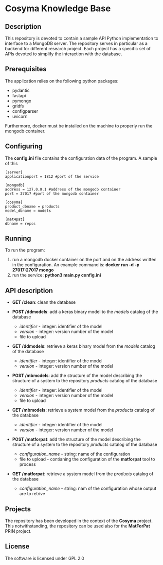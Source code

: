 # Cosyma Knowledge Base

## Description
This repository is devoted to contain a sample API Python implementation to interface to a MongoDB server. The 
repository serves in particular as a backend for different research project. Each project has a specific set of APIs 
devoted to simplify the interaction with the database.

## Prerequisites
The application relies on the following python packages:
* pydantic
* fastapi
* pymongo
* gridfs
* configparser
* uvicorn

Furthermore, docker must be installed on the machine to properly run the mongodb container.


## Configuring

The **config.ini** file contains the configuration data of the program. A sample of this 
```
[server]
applicationport = 1812 #port of the service

[mongodb]
address = 127.0.0.1 #address of the mongodb container
port = 27017 #port of the mongodb container

[cosyma]
product_dbname = products
model_dbname = models

[mat4pat]
dbname = repos
```
## Running

To run the program:
1. run a mongodb docker container on the port and on the address written in the configuration. An example command 
   is: **docker run -d -p 27017:27017 mongo**  
2. run the service: **python3 main.py config.ini**

## API description 
* **GET /clean**: clean the database
* **POST /ddmodels**: add a keras binary model to the *models* catalog of the database
  * *identifier* - integer: identifier of the model
  * *version* - integer: version number of the model
  * file to upload
* **GET /ddmodels**: retrieve a keras binary model from the *models* catalog of the database
  * *identifier* - integer: identifier of the model
  * *version* - integer: version number of the model
* **POST /mbmodels**: add the structure of the model describing the structure of a system to the repository *products* 
  catalog of the database
  * *identifier* - integer: identifier of the model
  * *version* - integer: version number of the model
  * file to upload
* **GET /mbmodels**: retrieve a system model from the *products* catalog of the database
  * *identifier* - integer: identifier of the model
  * *version* - integer: version number of the model

* **POST /matforpat**: add the structure of the model describing the structure of a system to the repository *products* 
  catalog of the database
  * *configuration_name* - string: name of the configuration
  * file to upload - contianing the configuration of the **matforpat** tool to process 
* **GET /matforpat**: retrieve a system model from the *products* catalog of the database
  * *configuration_name* - string: nam of the configuration whose output are to retrive


## Projects
The repository has been developed in the context of the **Cosyma** project. This notwithstanding, the repository can be 
used also for the **MatForPat** PRIN project.

## License
The software is licensed under GPL 2.0